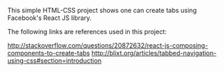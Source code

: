 This simple HTML-CSS project shows one can create tabs using Facebook's React JS library.

The following links are references used in this project:

http://stackoverflow.com/questions/20872632/react-js-composing-components-to-create-tabs
http://blixt.org/articles/tabbed-navigation-using-css#section=introduction